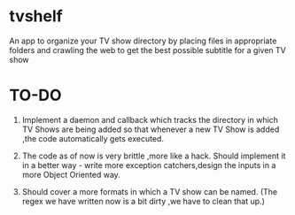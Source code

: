 tvshelf
=======

An app to organize your TV show directory by placing files in appropriate folders and crawling the web to get the best possible subtitle for a given TV show

TO-DO
=======
1. Implement a daemon and callback which tracks the directory in which TV Shows are being added so that whenever a new TV Show is added ,the code automatically gets executed.

2. The code as of now is very brittle ,more like a hack. Should implement it in a better way - write more exception catchers,design the inputs in a more Object Oriented way.

3. Should cover a more formats in which a TV show can be named. (The regex we have written now is a bit dirty ,we have to clean that up.)
